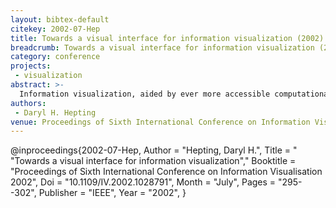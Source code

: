 ```yaml
---
layout: bibtex-default
citekey: 2002-07-Hep
title: Towards a visual interface for information visualization (2002)
breadcrumb: Towards a visual interface for information visualization (2002)
category: conference
projects:
 - visualization
abstract: >-
  Information visualization, aided by ever more accessible computational resources, continues to grow in popularity and significance. The capability to generate complex imagery by computer is often necessary but not always sufficient to gain the desired insight. The success of a visual representation in a given context may be affected by many variables, not the least of which is the individual user's experience. Even if a precise relationship could be found between context and "best" visual representation, the complete articulation of a context is practically impossible. In other fields, this is known as sensitive dependence to initial conditions. A more feasible alternative is to begin with an incomplete articulation of a context and allow the user to interactively develop and refine it. Although most computer interfaces for information visualization tools are predominantly verbal, a predominantly visual interface can have significant advantages. Such an interface allows users to avoid the usual translations between visual and verbal modes and it removes users' need for a specialized visualization vocabulary. A visual interface can also shift the focus of the visualization process from the data towards the user These ideas are discussed in the context of a prototype tool, the design of which is illustrated with an example, and the evaluation of which has provided many positive results.
authors:
 - Daryl H. Hepting
venue: Proceedings of Sixth International Conference on Information Visualisation 2002
---
```

@inproceedings{2002-07-Hep,
	Author =  "Hepting, Daryl H.",
	Title = " "Towards a visual interface for information visualization","
	Booktitle =  "Proceedings of Sixth International Conference on Information Visualisation 2002",
	Doi =  "10.1109/IV.2002.1028791",
	Month =  "July",
	Pages =  "295--302",
	Publisher =  "IEEE",
	Year =  "2002",
}
